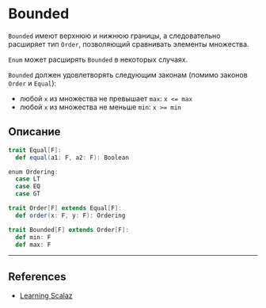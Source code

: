 # Bounded 

`Bounded` имеют верхнюю и нижнюю границы, а следовательно расширяет тип `Order`, 
позволяющий сравнивать элементы множества.

`Enum` может расширять `Bounded` в некоторых случаях.

`Bounded` должен удовлетворять следующим законам (помимо законов `Order` и `Equal`):

- любой `x` из множества не превышает `max`: `x <= max`
- любой `x` из множества не меньше `min`: `x >= min`

## Описание

```scala
trait Equal[F]:
  def equal(a1: F, a2: F): Boolean

enum Ordering:
  case LT
  case EQ
  case GT

trait Order[F] extends Equal[F]:
  def order(x: F, y: F): Ordering

trait Bounded[F] extends Order[F]:
  def min: F
  def max: F
```


---

## References

- [Learning Scalaz](http://eed3si9n.com/learning-scalaz/Bounded.html)
